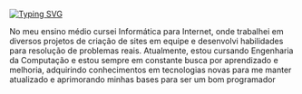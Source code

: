 [![Typing SVG](https://readme-typing-svg.demolab.com?font=&pause=1000&color=EEEEEE&background=FFFFFF00&random=false&width=435&lines=Ol%C3%A1%2C+meu+nome+%C3%A9+Felipe)](https://git.io/typing-svg)

No meu ensino médio cursei Informática para Internet, onde trabalhei em diversos projetos de criação de sites em equipe e desenvolvi habilidades para resolução de problemas reais. Atualmente, estou cursando Engenharia da Computação e estou sempre em constante busca por aprendizado e melhoria, adquirindo conhecimentos em tecnologias novas para me manter atualizado e aprimorando minhas bases para ser um bom programador

<!--
**Felps1z/Felps1z** is a ✨ _special_ ✨ repository because its `README.md` (this file) appears on your GitHub profile.

Here are some ideas to get you started:

- 🔭 I’m currently working on ...
- 🌱 I’m currently learning ...
- 👯 I’m looking to collaborate on ...
- 🤔 I’m looking for help with ...
- 💬 Ask me about ...
- 📫 How to reach me: ...
- 😄 Pronouns: ...
- ⚡ Fun fact: ...
-->
